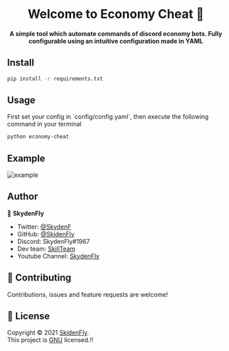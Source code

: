 <h1 align="center"> Welcome to Economy Cheat 👋 </h1>
<h4 align="center"> A simple tool which automate commands of discord economy bots. Fully configurable using an intuitive configuration made in YAML </h4>

## Install
```sh
pip install -r requirements.txt

```

## Usage
First set your config in ´config/config.yaml´, then execute the following command in your terminal
```sh
python economy-cheat

```
## Example
<img alt="example" src="https://i.imgur.com/KLZVKti.png" />

## Author
👤 **SkydenFly**
* Twitter: [@SkydenF](https://twitter.com/SkydenF)
* GitHub: [@SkidenFly](https://github.com/SkidenFly)
* Discord: SkydenFly#1967
* Dev team: [SkillTeam](https://discord.gg/82BM3BqmDC)
* Youtube Channel: [SkydenFly](https://youtube.com/c/SkydenFly)

## 🤝 Contributing
Contributions, issues and feature requests are welcome!

## 📝 License

Copyright © 2021 [SkidenFly](https://github.com/SkidenFly).<br/>
This project is [GNU](https://github.com/SkidenFly/Embed-Sender/blob/main/LICENSE) licensed.!!
